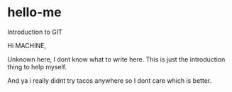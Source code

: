 # hello-me
Introduction to GIT

Hi MACHINE,

Unknown here, I dont know what to write here.
This is just the introduction thing to help myself.

And ya i really didnt try tacos anywhere so I dont care which is better.
